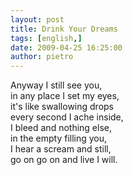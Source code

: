 ```yaml
---
layout: post
title: Drink Your Dreams
tags: [english,]
date: 2009-04-25 16:25:00
author: pietro
---
```

Anyway I still see you,<br/>in any place I set my eyes,<br/>it's like swallowing drops<br/>every second I ache inside,<br/>I bleed and nothing else,<br/>in the empty filling you,<br/>I hear a scream and still,<br/>go on go on and live I will.
